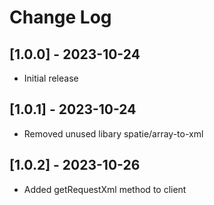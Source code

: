 # Change Log

## [1.0.0] - 2023-10-24

 - Initial release

## [1.0.1] - 2023-10-24

 - Removed unused libary spatie/array-to-xml

## [1.0.2] - 2023-10-26

 - Added getRequestXml method to client
